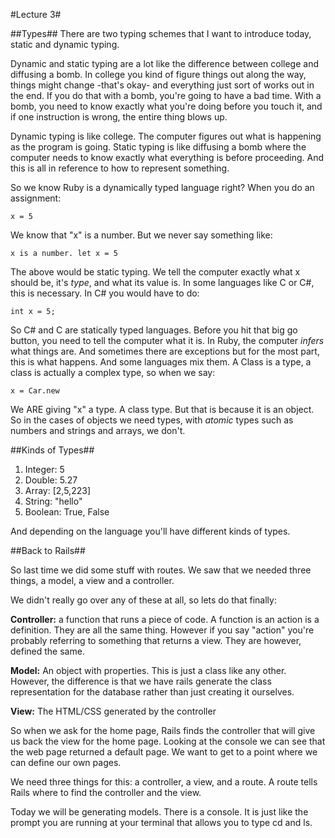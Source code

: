 #Lecture 3#

##Types##
There are two typing schemes that I want to introduce today, static and dynamic typing.

Dynamic and static typing are a lot like the difference between college and diffusing a bomb. In college you kind of figure things out along the way, things might change -that's okay- and everything just sort of works out in the end. If you do that with a bomb, you're going to have a bad time. With a bomb, you need to know exactly what you're doing before you touch it, and if one instruction is wrong, the entire thing blows up.

Dynamic typing is like college. The computer figures out what is happening as the program is going. Static typing is like diffusing a bomb where the computer needs to know exactly what everything is before proceeding. And this is all in reference to how to represent something.

So we know Ruby is a dynamically typed language right? When you do an assignment:

```
x = 5
```

We know that "x" is a number. But we never say something like:
```
x is a number. let x = 5
```
The above would be static typing. We tell the computer exactly what x should be, it's *type*, and what its value is. In some languages like C or C#, this is necessary. In C# you would have to do:

```
int x = 5;
```
So C# and C are statically typed languages. Before you hit that big go button, you need to tell the computer what it is. In Ruby, the computer *infers* what things are. And sometimes there are exceptions but for the most part, this is what happens. And some languages mix them. A Class is a type, a class is actually a complex type, so when we say:

```
x = Car.new
```
We ARE giving "x" a type. A class type. But that is because it is an object. So in the cases of objects we need types, with *atomic* types such as numbers and strings and arrays, we don't.

##Kinds of Types##
1. Integer: 5
2. Double: 5.27
3. Array: [2,5,223]
4. String: "hello"
5. Boolean: True, False

And depending on the language you'll have different kinds of types.

##Back to Rails##

So last time we did some stuff with routes. We saw that we needed three things, a model, a view and a controller.

We didn't really go over any of these at all, so lets do that finally:

**Controller:** a function that runs a piece of code. A function is an action is a definition. They are all the same thing. However if you say "action" you're probably referring to something that returns a view. They are however, defined the same.

**Model:** An object with properties. This is just a class like any other. However, the difference is that we have rails generate the class representation for the database rather than just creating it ourselves.

**View:** The HTML/CSS generated by the controller

So when we ask for the home page, Rails finds the controller that will give us back the view for the home page. Looking at the console we can see that the web page returned a default page. We want to get to a point where we can define our own pages.

We need three things for this: a controller, a view, and a route. A route tells Rails where to find the controller and the view.

Today we will be generating models. There is a console. It is just like the prompt you are running at your terminal that allows you to type cd and ls.
